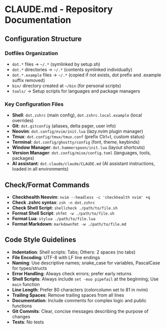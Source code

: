 # CLAUDE.md - Repository Documentation

## Configuration Structure

### Dotfiles Organization
- `dot.*` files → `~/.*` (symlinked by setup.sh)
- `dot.*` directories → `~/.*` (contents symlinked individually)
- `dot.*.example` files → `~/.*` (copied if not exists, dot prefix and .example suffix removed)
- `bin/` directory created at `~/bin` (for personal scripts)
- `tools/` → Setup scripts for languages and package managers

### Key Configuration Files
- **Shell**: `dot.zshrc` (main config), `dot.zshrc.local.example` (local overrides)
- **Git**: `dot.gitconfig` (aliases, delta pager, user info)
- **Neovim**: `dot.config/nvim/init.lua` (lazy.nvim plugin manager)
- **Tmux**: `dot.config/tmux/tmux.conf` (prefix Ctrl+t, custom status)
- **Terminal**: `dot.config/ghostty/config` (font, theme, keybinds)
- **Window Manager**: `dot.hammerspoon/init.lua` (layout shortcuts)
- **Version Manager**: `dot.config/mise/config.toml` (languages, tools, packages)
- **AI assistant**: `dot.claude/claude/CLAUDE.md` (AI assistant instructions, loaded in all environments)

## Check/Format Commands

- **Checkhealth Neovim**: `nvim --headless -c 'checkhealth nvim' +q`
- **Check .zshrc syntax**: `zsh -n dot.zshrc`
- **Check Shell Script**: `shellcheck ./path/to/file.sh`
- **Format Shell Script**: `shfmt -w ./path/to/file.sh`
- **Format Lua**: `stylua ./path/to/file.lua`
- **Format Markdown**: `markdownfmt -w ./path/to/file.md`

## Code Style Guidelines

- **Indentation**: Shell scripts: Tabs; Others: 2 spaces (no tabs)
- **File Encoding**: UTF-8 with LF line endings
- **Naming**: Use descriptive names; snake_case for variables, PascalCase for types/structs
- **Error Handling**: Always check errors; prefer early returns
- **Shell Scripts**: Always include `set -euo pipefail` at the beginning; Use `main` function
- **Line Length**: Prefer 80 characters (colorcolumn set to 81 in nvim)
- **Trailing Spaces**: Remove trailing spaces from all lines
- **Documentation**: Include comments for complex logic and public functions
- **Git Commits**: Clear, concise messages describing the purpose of changes
- **Tests**: No tests
